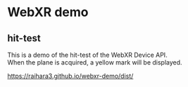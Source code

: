 # WebXR demo
## hit-test
This is a demo of the hit-test of the WebXR Device API.  
When the plane is acquired, a yellow mark will be displayed.  

https://raihara3.github.io/webxr-demo/dist/
